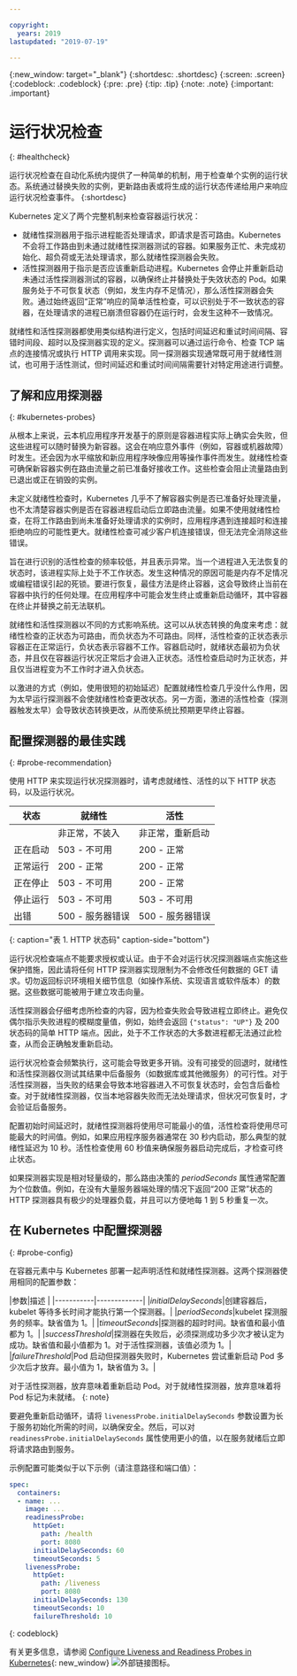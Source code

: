 ```yaml
---

copyright:
  years: 2019
lastupdated: "2019-07-19"

---
```


{:new_window: target="_blank"}
{:shortdesc: .shortdesc}
{:screen: .screen}
{:codeblock: .codeblock}
{:pre: .pre}
{:tip: .tip}
{:note: .note}
{:important: .important}

# 运行状况检查
{: #healthcheck}

运行状况检查在自动化系统内提供了一种简单的机制，用于检查单个实例的运行状态。系统通过替换失败的实例，更新路由表或将生成的运行状态传递给用户来响应运行状况检查事件。
{:shortdesc}

Kubernetes 定义了两个完整机制来检查容器运行状况：

* 就绪性探测器用于指示进程能否处理请求，即请求是否可路由。Kubernetes 不会将工作路由到未通过就绪性探测器测试的容器。如果服务正忙、未完成初始化、超负荷或无法处理请求，那么就绪性探测器会失败。 
* 活性探测器用于指示是否应该重新启动进程。Kubernetes 会停止并重新启动未通过活性探测器测试的容器，以确保终止并替换处于失效状态的 Pod。如果服务处于不可恢复状态（例如，发生内存不足情况），那么活性探测器会失败。通过始终返回“正常”响应的简单活性检查，可以识别处于不一致状态的容器，在处理请求的进程已崩溃但容器仍在运行时，会发生这种不一致情况。

就绪性和活性探测器都使用类似结构进行定义，包括时间延迟和重试时间间隔、容错时间段、超时以及探测器实现的定义。探测器可以通过运行命令、检查 TCP 端点的连接情况或执行 HTTP 调用来实现。同一探测器实现通常既可用于就绪性测试，也可用于活性测试，但时间延迟和重试时间间隔需要针对特定用途进行调整。

## 了解和应用探测器
{: #kubernetes-probes}

从根本上来说，云本机应用程序开发基于的原则是容器进程实际上确实会失败，但这些进程可以随时替换为新容器。这会在响应意外事件（例如，容器或机器故障）时发生。还会因为水平缩放和新应用程序映像应用等操作事件而发生。就绪性检查可确保新容器实例在路由流量之前已准备好接收工作。这些检查会阻止流量路由到已退出或正在销毁的实例。

未定义就绪性检查时，Kubernetes 几乎不了解容器实例是否已准备好处理流量，也不太清楚容器实例是否在容器进程启动后立即路由流量。如果不使用就绪性检查，在将工作路由到尚未准备好处理请求的实例时，应用程序遇到连接超时和连接拒绝响应的可能性更大。就绪性检查可减少客户机连接错误，但无法完全消除这些错误。

旨在进行识别的活性检查的频率较低，并且表示异常。当一个进程进入无法恢复的状态时，该进程实际上处于不工作状态。发生这种情况的原因可能是内存不足情况或编程错误引起的死锁。要进行恢复，最佳方法是终止容器，这会导致终止当前在容器中执行的任何处理。在应用程序中可能会发生终止或重新启动循环，其中容器在终止并替换之前无法联机。

就绪性和活性探测器以不同的方式影响系统。这可以从状态转换的角度来考虑：就绪性检查的正状态为可路由，而负状态为不可路由。同样，活性检查的正状态表示容器正在正常运行，负状态表示容器不工作。容器启动时，就绪状态最初为负状态，并且仅在容器运行状况正常后才会进入正状态。活性检查启动时为正状态，并且仅当进程变为不工作时才进入负状态。

以激进的方式（例如，使用很短的初始延迟）配置就绪性检查几乎没什么作用，因为太早运行探测器不会使就绪性检查更改状态。另一方面，激进的活性检查（探测器触发太早）会导致状态转换更改，从而使系统比预期更早终止容器。

## 配置探测器的最佳实践
{: #probe-recommendation}

使用 HTTP 来实现运行状况探测器时，请考虑就绪性、活性的以下 HTTP 状态码，以及运行状况。

|状态|就绪性|活性|
|----------|-----------------------|-----------------------|
|          |非正常，不装入|非正常，重新启动|
|正在启动|503 - 不可用|200 - 正常|
|正常运行|200 - 正常|200 - 正常|
|正在停止|503 - 不可用|200 - 正常|
|停止运行|503 - 不可用|503 - 不可用|
|出错|500 - 服务器错误|500 - 服务器错误|
{: caption="表 1. HTTP 状态码" caption-side="bottom"}

运行状况检查端点不能要求授权或认证。由于不会对运行状况探测器端点实施这些保护措施，因此请将任何 HTTP 探测器实现限制为不会修改任何数据的 GET 请求。切勿返回标识环境相关细节信息（如操作系统、实现语言或软件版本）的数据。这些数据可能被用于建立攻击向量。

活性探测器会仔细考虑所检查的内容，因为检查失败会导致进程立即终止。避免仅偶尔指示失败进程的模糊度量值，例如，始终会返回 `{"status": "UP"}` 及 200 状态码的简单 HTTP 端点。因此，处于不工作状态的大多数进程都无法通过此检查，从而会正确触发重新启动。

运行状况检查会频繁执行，这可能会导致更多开销。没有可接受的回退时，就绪性和活性探测器仅测试其结果中后备服务（如数据库或其他微服务）的可行性。对于活性探测器，当失败的结果会导致本地容器进入不可恢复状态时，会包含后备检查。对于就绪性探测器，仅当本地容器失败而无法处理请求，但状况可恢复时，才会验证后备服务。

配置初始时间延迟时，就绪性探测器将使用尽可能最小的值，活性检查将使用尽可能最大的时间值。例如，如果应用程序服务器通常在 30 秒内启动，那么典型的就绪性延迟为 10 秒。活性检查使用 60 秒值来确保服务器启动完成后，才检查可终止状态。

如果探测器实现是相对轻量级的，那么路由决策的 *periodSeconds* 属性通常配置为个位数值。例如，在没有大量服务器端处理的情况下返回“200 正常”状态的 HTTP 探测器具有极少的处理器负载，并且可以方便地每 1 到 5 秒重复一次。

## 在 Kubernetes 中配置探测器
{: #probe-config}

在容器元素中与 Kubernetes 部署一起声明活性和就绪性探测器。这两个探测器使用相同的配置参数：

|参数|描述
|
|-----------|-------------|
|*initialDelaySeconds*|创建容器后，kubelet 等待多长时间才能执行第一个探测器。|
|*periodSeconds*|kubelet 探测服务的频率。缺省值为 1。|
|*timeoutSeconds*|探测器的超时时间。缺省值和最小值都为 1。|
|*successThreshold*|探测器在失败后，必须探测成功多少次才被认定为成功。缺省值和最小值都为 1。对于活性探测器，该值必须为 1。|
|*failureThreshold*|Pod 启动但探测器失败时，Kubernetes 尝试重新启动 Pod 多少次后才放弃。最小值为 1，缺省值为 3。|

  对于活性探测器，放弃意味着重新启动 Pod。对于就绪性探测器，放弃意味着将 Pod 标记为未就绪。
  {: note}

要避免重新启动循环，请将 `livenessProbe.initialDelaySeconds` 参数设置为长于服务初始化所需的时间，以确保安全。然后，可以对 `readinessProbe.initialDelaySeconds` 属性使用更小的值，以在服务就绪后立即将请求路由到服务。

示例配置可能类似于以下示例（请注意路径和端口值）：

```yaml
spec:
  containers:
  - name: ...
    image: ...
    readinessProbe:
      httpGet:
        path: /health
        port: 8080
      initialDelaySeconds: 60
      timeoutSeconds: 5
    livenessProbe:
      httpGet:
        path: /liveness
        port: 8080
      initialDelaySeconds: 130
      timeoutSeconds: 10
      failureThreshold: 10
```
{: codeblock}

有关更多信息，请参阅 [Configure Liveness and Readiness Probes in Kubernetes](https://kubernetes.io/docs/tasks/configure-pod-container/configure-liveness-readiness-probes/){: new_window} ![外部链接图标](../icons/launch-glyph.svg "外部链接图标")。
